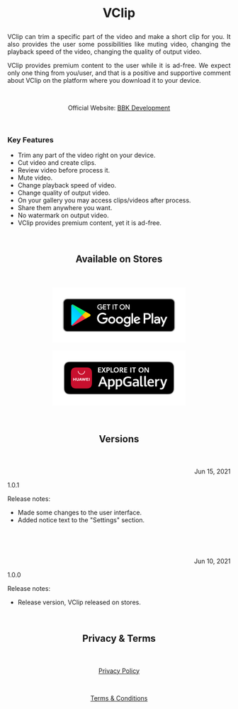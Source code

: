 # <p align="center">VClip</p> 

<p align="justify">VClip can trim a specific part of the video and make a short clip for you. It also provides the user some possibilities like muting video, changing the playback speed of the video, changing the quality of output video.</p>

<p align="justify">VClip provides premium content to the user while it is ad-free. We expect only one thing from you/user, and that is a positive and supportive comment about VClip on the platform where you download it to your device.</p>

&nbsp;

<p align="center">Official Website: <a href="https://www.bbkdevelopment.com/bbk-development/ardublu">BBK Development</a></p>

&nbsp;

### Key Features
-	Trim any part of the video right on your device.
-   Cut video and create clips.
-   Review video before process it.
-   Mute video.
-   Change playback speed of video.
-   Change quality of output video.
-   On your gallery you may access clips/videos after process.
-   Share them anywhere you want.
-   No watermark on output video.
-   VClip provides premium content, yet it is ad-free.

&nbsp;

## <p align="center">Available on Stores</p> 

&nbsp;

[<p align="center"><img src="images/badge-black1.png" width="300"></p>](https://play.google.com/store/apps/details?id=com.BBKDevelopment.VClip)[<p align="center"><img src="images/badge-black2.png" width="300"></p>](https://appgallery.huawei.com/#/app/C104413665)

&nbsp;

## <p align="center">Versions</p> 

&nbsp;

<p align=right>Jun 15, 2021</p>
<p align=left>1.0.1</p> 

Release notes:

- Made some changes to the user interface. 
- Added notice text  to the "Settings" section.

&nbsp;

&nbsp;

<p align=right>Jun 10, 2021</p>
<p align=left>1.0.0</p>

Release notes:

- Release version, VClip released on stores.

&nbsp;

## <p align="center">Privacy & Terms</p> 

&nbsp;

[<p align="center">Privacy Policy</p>](https://www.bbkdevelopment.com/bbk-development/vclip/privacy-policy)

&nbsp;

[<p align="center">Terms & Conditions</p>](https://www.bbkdevelopment.com/bbk-development/vclip/terms-and-conditions)

